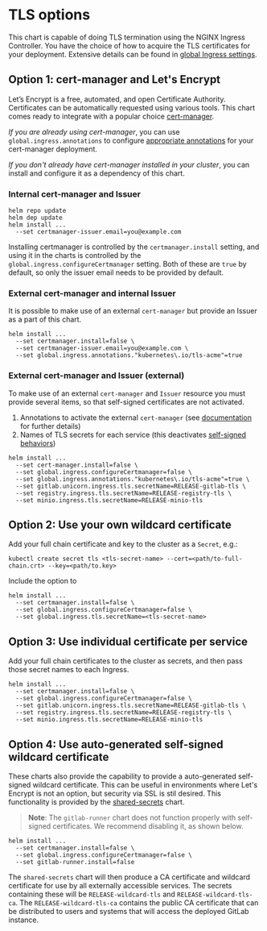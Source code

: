 # TLS options

This chart is capable of doing TLS termination using the NGINX Ingress Controller. You have the choice of how to
acquire the TLS certificates for your deployment. Extensive details can be found in [global Ingress settings](../charts/globals.md#configure-ingress-settings).

## Option 1: cert-manager and Let's Encrypt

Let’s Encrypt is a free, automated, and open Certificate Authority. Certificates can be automatically requested
using various tools. This chart comes ready to integrate with a popular choice [cert-manager](https://github.com/jetstack/cert-manager).

*If you are already using cert-manager*, you can use `global.ingress.annotations` to configure [appropriate annotations][cm-annotations] for your cert-manager deployment.

*If you don't already have cert-manager installed in your cluster*, you can install and configure it as a dependency of this chart.

### Internal cert-manager and Issuer

```
helm repo update
helm dep update
helm install ...
  --set certmanager-issuer.email=you@example.com
```

Installing certmanager is controlled by the `certmanager.install` setting, and using it in the charts is controlled by the
`global.ingress.configureCertmanager` setting. Both of these are `true` by default, so only the issuer email needs to be
provided by default.

### External cert-manager and internal Issuer

It is possible to make use of an external `cert-manager` but provide an Issuer as a part of this chart.

```
helm install ...
  --set certmanager.install=false \
  --set certmanager-issuer.email=you@example.com \
  --set global.ingress.annotations."kubernetes\.io/tls-acme"=true
```

### External cert-manager and Issuer (external)

To make use of an external `cert-manager` and `Issuer` resource you must provide several items, so that self-signed certificates
are not activated.

1. Annotations to activate the external `cert-manager` (see [documentation][cm-annotations] for further details)
1. Names of TLS secrets for each service (this deactivates [self-signed behaviors](#option-4-use-auto-generated-self-signed-wildcard-certificate))

```
helm install ...
  --set cert-manager.install=false \
  --set global.ingress.configureCertmanager=false \
  --set global.ingress.annotations."kubernetes\.io/tls-acme"=true \
  --set gitlab.unicorn.ingress.tls.secretName=RELEASE-gitlab-tls \
  --set registry.ingress.tls.secretName=RELEASE-registry-tls \
  --set minio.ingress.tls.secretName=RELEASE-minio-tls
```

## Option 2: Use your own wildcard certificate

Add your full chain certificate and key to the cluster as a `Secret`, e.g.:

```
kubectl create secret tls <tls-secret-name> --cert=<path/to-full-chain.crt> --key=<path/to.key>
```

Include the option to

```
helm install ...
  --set certmanager.install=false \
  --set global.ingress.configureCertmanager=false \
  --set global.ingress.tls.secretName=<tls-secret-name>
```

## Option 3: Use individual certificate per service

Add your full chain certificates to the cluster as secrets, and then pass those secret names to each Ingress.

```
helm install ...
  --set certmanager.install=false \
  --set global.ingress.configureCertmanager=false \
  --set gitlab.unicorn.ingress.tls.secretName=RELEASE-gitlab-tls \
  --set registry.ingress.tls.secretName=RELEASE-registry-tls \
  --set minio.ingress.tls.secretName=RELEASE-minio-tls
```

## Option 4: Use auto-generated self-signed wildcard certificate

These charts also provide the capability to provide a auto-generated self-signed wildcard certificate.
This can be useful in environments where Let's Encrypt is not an option, but security via SSL is stil
desired. This functionality is provided by the [shared-secrets](../charts/shared-secrets/index.md) chart.

> **Note**: The `gitlab-runner` chart does not function properly with self-signed certificates. We recommend
disabling it, as shown below.

```
helm install ...
  --set certmanager.install=false \
  --set global.ingress.configureCertmanager=false \
  --set gitlab-runner.install=false
```

The `shared-secrets` chart will then produce a CA certificate and wildcard certificate for use by all externally
accessible services. The secrets containing these will be `RELEASE-wildcard-tls` and `RELEASE-wildcard-tls-ca`.
The `RELEASE-wildcard-tls-ca` contains the public CA certificate that can be distributed to users and systems that
will access the deployed GitLab instance.

[cm-annotations]: https://github.com/jetstack/cert-manager/blob/master/docs/tasks/issuing-certificates/ingress-shim.rst#supported-annotations
